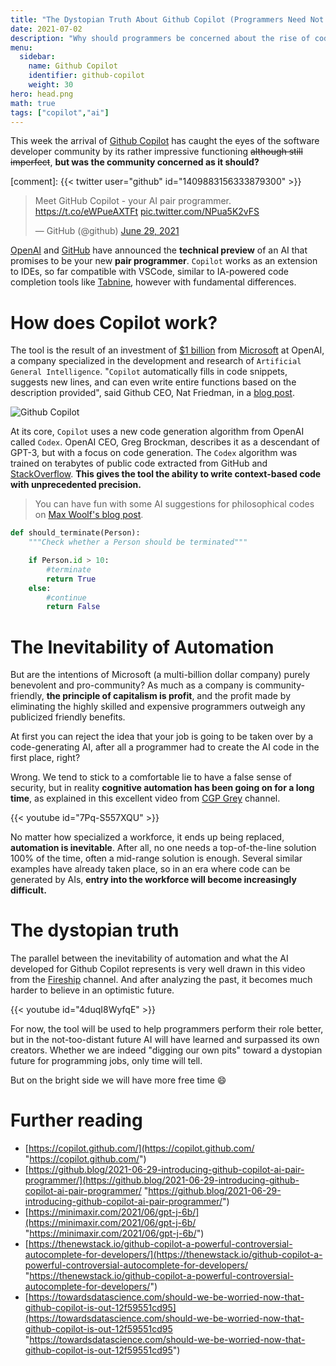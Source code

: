 ```yaml
---
title: "The Dystopian Truth About Github Copilot (Programmers Need Not Apply)"
date: 2021-07-02
description: "Why should programmers be concerned about the rise of code-generating AIs?"
menu:
  sidebar:
    name: Github Copilot
    identifier: github-copilot
    weight: 30
hero: head.png
math: true
tags: ["copilot","ai"]
---
```


This week the arrival of [Github Copilot](https://copilot.github.com/ "Github Copilot") has caught the eyes of the software developer community by its rather impressive functioning ~~although still imperfect~~, **but was the community concerned as it should?**

[comment]: {{< twitter user="github" id="1409883156333879300" >}}

<blockquote class="twitter-tweet"><p lang="en" dir="ltr">Meet GitHub Copilot - your AI pair programmer. <a href="https://t.co/eWPueAXTFt">https://t.co/eWPueAXTFt</a> <a href="https://t.co/NPua5K2vFS">pic.twitter.com/NPua5K2vFS</a></p>— GitHub (@github) <a href="https://twitter.com/github/status/1409883156333879300?ref_src=twsrc%5Etfw">June 29, 2021</a></blockquote> <script async src="//platform.twitter.com/widgets.js" charset="utf-8"></script>

[OpenAI](https://openai.com/ "OpenAI") and [GitHub](https://github.com/ "GitHub") have announced the **technical preview** of an AI that promises to be your new **pair programmer**. `Copilot` works as an extension to IDEs, so far compatible with VSCode, similar to IA-powered code completion tools like [Tabnine](https://www.tabnine.com/ "Tabnine"), however with fundamental differences.

# How does Copilot work?

The tool is the result of an investment of [$1 billion](https://news.microsoft.com/2019/07/22/openai-forms-exclusive-computing-partnership-with-microsoft-to-build-new-azure-ai-supercomputing-technologies/) from [Microsoft](https://www.microsoft.com/ "Microsoft") at OpenAI, a company specialized in the development and research of `Artificial General Intelligence`. "`Copilot` automatically fills in code snippets, suggests new lines, and can even write entire functions based on the description provided", said Github CEO, Nat Friedman, in a [blog post](https://github.blog/2021-06-29-introducing-github-copilot-ai-pair-programmer/ "blog post").

![Github Copilot](https://miro.medium.com/v2/resize:fit:1400/format:webp/0*FkEI-48G2fKcC6K-)

At its core, `Copilot` uses a new code generation algorithm from OpenAI called `Codex`. OpenAI CEO, Greg Brockman, describes it as a descendant of GPT-3, but with a focus on code generation. The `Codex` algorithm was trained on terabytes of public code extracted from GitHub and [StackOverflow](https://stackoverflow.com/ "StackOverflow"). **This gives the tool the ability to write context-based code with unprecedented precision.**

> You can have fun with some AI suggestions for philosophical codes on [Max Woolf's blog post](https://minimaxir.com/2021/06/gpt-j-6b/).

```python
def should_terminate(Person):
    """Check whether a Person should be terminated"""

    if Person.id > 10:
        #terminate
        return True
    else:
        #continue
        return False
```

# The Inevitability of Automation

But are the intentions of Microsoft (a multi-billion dollar company) purely benevolent and pro-community? As much as a company is community-friendly, **the principle of capitalism is profit**, and the profit made by eliminating the highly skilled and expensive programmers outweigh any publicized friendly benefits.

At first you can reject the idea that your job is going to be taken over by a code-generating AI, after all a programmer had to create the AI code in the first place, right?

Wrong. We tend to stick to a comfortable lie to have a false sense of security, but in reality **cognitive automation has been going on for a long time**, as explained in this excellent video from [CGP Grey](https://www.youtube.com/user/cgpgrey) channel.

{{< youtube id="7Pq-S557XQU" >}}

No matter how specialized a workforce, it ends up being replaced, **automation is inevitable**. After all, no one needs a top-of-the-line solution 100% of the time, often a mid-range solution is enough. Several similar examples have already taken place, so in an era where code can be generated by AIs, **entry into the workforce will become increasingly difficult.**

# The dystopian truth

The parallel between the inevitability of automation and what the AI developed for Github Copilot represents is very well drawn in this video from the [Fireship](https://www.youtube.com/channel/UCsBjURrPoezykLs9EqgamOA) channel. And after analyzing the past, it becomes much harder to believe in an optimistic future.

{{< youtube id="4duqI8WyfqE" >}}

For now, the tool will be used to help programmers perform their role better, but in the not-too-distant future AI will have learned and surpassed its own creators. Whether we are indeed "digging our own pits" toward a dystopian future for programming jobs, only time will tell.

But on the bright side we will have more free time :smile:

# Further reading

* [https://copilot.github.com/](https://copilot.github.com/ "https://copilot.github.com/")
* [https://github.blog/2021-06-29-introducing-github-copilot-ai-pair-programmer/](https://github.blog/2021-06-29-introducing-github-copilot-ai-pair-programmer/ "https://github.blog/2021-06-29-introducing-github-copilot-ai-pair-programmer/")
* [https://minimaxir.com/2021/06/gpt-j-6b/](https://minimaxir.com/2021/06/gpt-j-6b/ "https://minimaxir.com/2021/06/gpt-j-6b/")
* [https://thenewstack.io/github-copilot-a-powerful-controversial-autocomplete-for-developers/](https://thenewstack.io/github-copilot-a-powerful-controversial-autocomplete-for-developers/ "https://thenewstack.io/github-copilot-a-powerful-controversial-autocomplete-for-developers/")
* [https://towardsdatascience.com/should-we-be-worried-now-that-github-copilot-is-out-12f59551cd95](https://towardsdatascience.com/should-we-be-worried-now-that-github-copilot-is-out-12f59551cd95 "https://towardsdatascience.com/should-we-be-worried-now-that-github-copilot-is-out-12f59551cd95")
